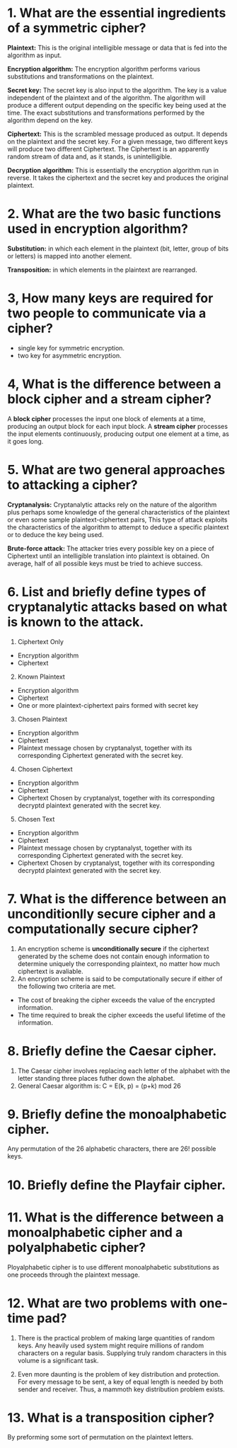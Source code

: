 # 1. What are the essential ingredients of a symmetric cipher?
**Plaintext:** This is the original intelligible message or data that is fed into the algorithm as input.

**Encryption algorithm:** The encryption algorithm performs various substitutions and transformations on the plaintext.

**Secret key:** The secret key is also input to the algorithm. The key is a value independent of the plaintext and of the algorithm. The algorithm will produce a different output depending on the specific key being used at the time. The exact 
substitutions and transformations performed by the algorithm depend on the key.

**Ciphertext:** This is the scrambled message produced as output. It depends on the plaintext and the secret key. For a
given message, two different keys will produce two different Ciphertext. The Ciphertext is an apparently random stream of 
data and, as it stands, is unintelligible.

**Decryption algorithm:** This is essentially the encryption algorithm run in reverse. It takes the ciphertext and the secret 
key and produces the original plaintext.

# 2. What are the two basic functions used in encryption algorithm?
**Substitution:** in which  each element in the plaintext (bit, letter, group of bits or letters) is mapped into another element.

**Transposition:** in which elements in the plaintext are rearranged.

# 3, How many keys are required for two people to communicate via a cipher?
- single key for symmetric encryption.
- two key for asymmetric encryption.

# 4, What is the difference between a block cipher and a stream cipher?
A **block cipher** processes the input one block of elements at a time, producing an output block for each input block. A **stream cipher** processes the input elements continuously, producing output one element at a time, as it goes long.

# 5. What are two general approaches to attacking a cipher?
**Cryptanalysis:** Cryptanalytic attacks rely on the nature of the algorithm plus perhaps some knowledge of the general 
characteristics of the plaintext or even some sample plaintext-ciphertext pairs, This type of attack exploits the characteristics of the algorithm to attempt to deduce a specific plaintext or to deduce the key being used.

**Brute-force attack:** The attacker tries every possible key on a piece of Ciphertext until an intelligible translation into
plaintext is obtained. On average, half of all possible keys must be tried to achieve success.

# 6. List and briefly define types of cryptanalytic attacks based on what is known to the attack.
1. Ciphertext Only
- Encryption algorithm 
- Ciphertext 

2. Known Plaintext
- Encryption algorithm 
- Ciphertext 
- One or more plaintext-ciphertext pairs formed with secret key

3. Chosen Plaintext 
- Encryption algorithm 
- Ciphertext 
- Plaintext message chosen by cryptanalyst, together with its corresponding Ciphertext generated with the secret key.

4. Chosen Ciphertext 
- Encryption algorithm 
- Ciphertext 
- Ciphertext Chosen by cryptanalyst, together with its corresponding decryptd plaintext generated with the secret key.

5. Chosen Text
- Encryption algorithm 
- Ciphertext 
- Plaintext message chosen by cryptanalyst, together with its corresponding Ciphertext generated with the secret key.
- Ciphertext Chosen by cryptanalyst, together with its corresponding decryptd plaintext generated with the secret key.

# 7. What is the difference between an unconditionlly secure cipher and a computationally secure cipher?
1. An encryption scheme is **unconditionally secure** if the ciphertext generated by the scheme does not contain enough 
information to determine uniquely the corresponding plaintext, no matter how much ciphertext is avaliable.
2. An encryption scheme is said to be computationally secure if either of the following two criteria are met.
- The cost of breaking the cipher exceeds the value of the encrypted information.
- The time required to break the cipher exceeds the useful lifetime of the information.

# 8. Briefly define the Caesar cipher.
1. The Caesar cipher involves replacing each letter of the alphabet with the letter standing three places futher down the alphabet.
2. General Caesar algorithm is:
C = E(k, p) = (p+k) mod 26

# 9. Briefly define the monoalphabetic cipher.
Any permutation of the 26 alphabetic characters, there are 26! possible keys.

# 10. Briefly define the Playfair cipher.

# 11. What is the difference between a monoalphabetic cipher and a polyalphabetic cipher?
Ployalphabetic cipher is to use different monoalphabetic substitutions as one proceeds through the plaintext message.

# 12. What are two problems with one-time pad?
1. There is the practical problem of making large quantities of random keys. Any heavily used system might require millions 
of random characters on a regular basis. Supplying truly random characters in this volume is a significant task.

2. Even more daunting is the problem of key distribution and protection. For every message to be sent, a key of equal 
length is needed by both sender and receiver. Thus, a mammoth key distribution problem exists.

# 13. What is a transposition cipher?
By preforming some sort of permutation on the plaintext letters.
